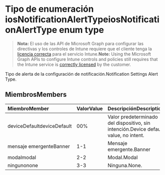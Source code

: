 # <a name="iosnotificationalerttype-enum-type"></a><span data-ttu-id="d5012-101">Tipo de enumeración iosNotificationAlertType</span><span class="sxs-lookup"><span data-stu-id="d5012-101">iosNotificationAlertType enum type</span></span>

> <span data-ttu-id="d5012-102">**Nota:** El uso de las API de Microsoft Graph para configurar las directivas y los controles de Intune requiere que el cliente tenga la [licencia correcta](https://go.microsoft.com/fwlink/?linkid=839381) para el servicio Intune.</span><span class="sxs-lookup"><span data-stu-id="d5012-102">**Note:** Using the Microsoft Graph APIs to configure Intune controls and policies still requires that the Intune service is [correctly licensed](https://go.microsoft.com/fwlink/?linkid=839381) by the customer.</span></span>

<span data-ttu-id="d5012-103">Tipo de alerta de la configuración de notificación.</span><span class="sxs-lookup"><span data-stu-id="d5012-103">Notification Settings Alert Type.</span></span>
## <a name="members"></a><span data-ttu-id="d5012-104">Miembros</span><span class="sxs-lookup"><span data-stu-id="d5012-104">Members</span></span>
|<span data-ttu-id="d5012-105">Miembro</span><span class="sxs-lookup"><span data-stu-id="d5012-105">Member</span></span>|<span data-ttu-id="d5012-106">Valor</span><span class="sxs-lookup"><span data-stu-id="d5012-106">Value</span></span>|<span data-ttu-id="d5012-107">Descripción</span><span class="sxs-lookup"><span data-stu-id="d5012-107">Description</span></span>|
|:---|:---|:---|
|<span data-ttu-id="d5012-108">deviceDefault</span><span class="sxs-lookup"><span data-stu-id="d5012-108">deviceDefault</span></span>|<span data-ttu-id="d5012-109">0</span><span class="sxs-lookup"><span data-stu-id="d5012-109">0%</span></span>|<span data-ttu-id="d5012-110">Valor predeterminado del dispositivo, sin intención.</span><span class="sxs-lookup"><span data-stu-id="d5012-110">Device default value, no intent.</span></span>|
|<span data-ttu-id="d5012-111">mensaje emergente</span><span class="sxs-lookup"><span data-stu-id="d5012-111">Banner</span></span>|<span data-ttu-id="d5012-112">1</span><span class="sxs-lookup"><span data-stu-id="d5012-112">-1</span></span>|<span data-ttu-id="d5012-113">Mensaje emergente.</span><span class="sxs-lookup"><span data-stu-id="d5012-113">Banner</span></span>|
|<span data-ttu-id="d5012-114">modal</span><span class="sxs-lookup"><span data-stu-id="d5012-114">modal</span></span>|<span data-ttu-id="d5012-115">2</span><span class="sxs-lookup"><span data-stu-id="d5012-115">-2</span></span>|<span data-ttu-id="d5012-116">Modal.</span><span class="sxs-lookup"><span data-stu-id="d5012-116">Modal</span></span>|
|<span data-ttu-id="d5012-117">ninguno</span><span class="sxs-lookup"><span data-stu-id="d5012-117">none</span></span>|<span data-ttu-id="d5012-118">3</span><span class="sxs-lookup"><span data-stu-id="d5012-118">-3</span></span>|<span data-ttu-id="d5012-119">Ninguna.</span><span class="sxs-lookup"><span data-stu-id="d5012-119">None.</span></span>|








